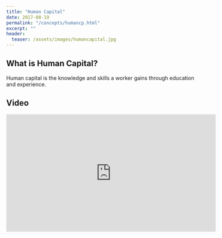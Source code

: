 ```yaml
---
title: "Human Capital"
date: 2017-08-19
permalink: "/concepts/humancp.html"
excerpt: ""
header:
  teaser: /assets/images/humancapital.jpg
---
```


## What is Human Capital?
Human capital is the knowledge and skills a worker gains through education and experience.

## Video
<iframe src="https://www.youtube-nocookie.com/embed/jDxS7VtRT5s?end=435&showinfo=0&rel=0&iv_load_policy=3" width="560" height="315" frameborder="0"></iframe>
